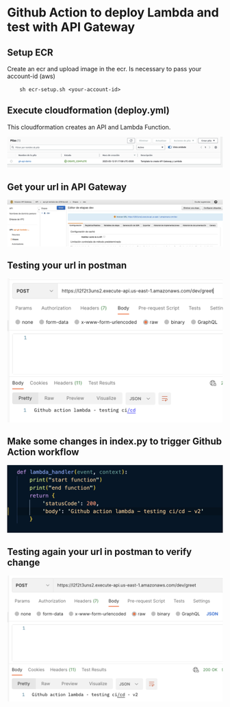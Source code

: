 # Github Action to deploy Lambda and test with API Gateway

## Setup ECR

Create an ecr and upload image in the ecr. Is necessary to pass your account-id (aws)

```
    sh ecr-setup.sh <your-account-id>
```

## Execute cloudformation (deploy.yml)

This cloudformation creates an API and Lambda Function.

![alt text](https://github.com/Larrygf02/gh-action-lambda/blob/0bf7cd5800ff25a5fa6ced17c9f50e5a19f9d07b/public/cfn-start.png?raw=true)

## Get your url in API Gateway

![alt text](https://github.com/Larrygf02/gh-action-lambda/blob/0bf7cd5800ff25a5fa6ced17c9f50e5a19f9d07b/public/api.png?raw=true)

## Testing your url in postman

![alt text](https://github.com/Larrygf02/gh-action-lambda/blob/0bf7cd5800ff25a5fa6ced17c9f50e5a19f9d07b/public/postman-1.png?raw=true)

## Make some changes in index.py to trigger Github Action workflow

![alt text](https://github.com/Larrygf02/gh-action-lambda/blob/0bf7cd5800ff25a5fa6ced17c9f50e5a19f9d07b/public/code.png?raw=true)

## Testing again your url in postman to verify change

![alt text](https://github.com/Larrygf02/gh-action-lambda/blob/a59e7c7de5d2f69da1f2c7d8ad8eadd59045a987/public/postman-2.png?raw=true)
